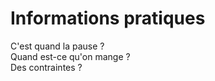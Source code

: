 # Informations pratiques

<p class="center">
C'est quand la pause ?<br>
Quand est-ce qu'on mange ?<br>
Des contraintes ?<br/>
</p>
